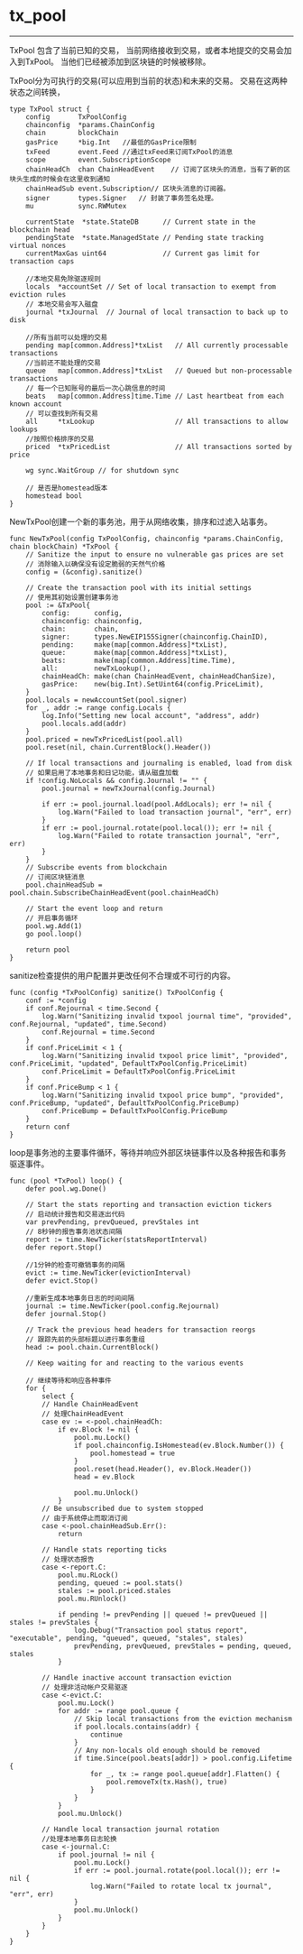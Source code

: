 # tx_pool #

----------
TxPool 包含了当前已知的交易， 当前网络接收到交易，或者本地提交的交易会加入到TxPool。 当他们已经被添加到区块链的时候被移除。

TxPool分为可执行的交易(可以应用到当前的状态)和未来的交易。 交易在这两种状态之间转换，

	type TxPool struct {
		config       TxPoolConfig
		chainconfig  *params.ChainConfig
		chain        blockChain
		gasPrice     *big.Int	//最低的GasPrice限制
		txFeed       event.Feed //通过txFeed来订阅TxPool的消息
		scope        event.SubscriptionScope
		chainHeadCh  chan ChainHeadEvent	// 订阅了区块头的消息，当有了新的区块头生成的时候会在这里收到通知
		chainHeadSub event.Subscription// 区块头消息的订阅器。
		signer       types.Signer	// 封装了事务签名处理。
		mu           sync.RWMutex
	
		currentState  *state.StateDB      // Current state in the blockchain head
		pendingState  *state.ManagedState // Pending state tracking virtual nonces
		currentMaxGas uint64              // Current gas limit for transaction caps
	
		//本地交易免除驱逐规则
		locals  *accountSet // Set of local transaction to exempt from eviction rules
		// 本地交易会写入磁盘
		journal *txJournal  // Journal of local transaction to back up to disk
	
		//所有当前可以处理的交易
		pending map[common.Address]*txList   // All currently processable transactions
		//当前还不能处理的交易
		queue   map[common.Address]*txList   // Queued but non-processable transactions
		// 每一个已知账号的最后一次心跳信息的时间
		beats   map[common.Address]time.Time // Last heartbeat from each known account
		// 可以查找到所有交易
		all     *txLookup                    // All transactions to allow lookups
		//按照价格排序的交易
		priced  *txPricedList                // All transactions sorted by price
	
		wg sync.WaitGroup // for shutdown sync
	
		// 是否是homestead版本
		homestead bool
	}


NewTxPool创建一个新的事务池，用于从网络收集，排序和过滤入站事务。

	func NewTxPool(config TxPoolConfig, chainconfig *params.ChainConfig, chain blockChain) *TxPool {
		// Sanitize the input to ensure no vulnerable gas prices are set
		// 消除输入以确保没有设定脆弱的天然气价格
		config = (&config).sanitize()
	
		// Create the transaction pool with its initial settings
		// 使用其初始设置创建事务池
		pool := &TxPool{
			config:      config,
			chainconfig: chainconfig,
			chain:       chain,
			signer:      types.NewEIP155Signer(chainconfig.ChainID),
			pending:     make(map[common.Address]*txList),
			queue:       make(map[common.Address]*txList),
			beats:       make(map[common.Address]time.Time),
			all:         newTxLookup(),
			chainHeadCh: make(chan ChainHeadEvent, chainHeadChanSize),
			gasPrice:    new(big.Int).SetUint64(config.PriceLimit),
		}
		pool.locals = newAccountSet(pool.signer)
		for _, addr := range config.Locals {
			log.Info("Setting new local account", "address", addr)
			pool.locals.add(addr)
		}
		pool.priced = newTxPricedList(pool.all)
		pool.reset(nil, chain.CurrentBlock().Header())
	
		// If local transactions and journaling is enabled, load from disk
		// 如果启用了本地事务和日记功能，请从磁盘加载
		if !config.NoLocals && config.Journal != "" {
			pool.journal = newTxJournal(config.Journal)
	
			if err := pool.journal.load(pool.AddLocals); err != nil {
				log.Warn("Failed to load transaction journal", "err", err)
			}
			if err := pool.journal.rotate(pool.local()); err != nil {
				log.Warn("Failed to rotate transaction journal", "err", err)
			}
		}
		// Subscribe events from blockchain
		// 订阅区块链消息
		pool.chainHeadSub = pool.chain.SubscribeChainHeadEvent(pool.chainHeadCh)
	
		// Start the event loop and return
		// 开启事务循环
		pool.wg.Add(1)
		go pool.loop()
	
		return pool
	}



sanitize检查提供的用户配置并更改任何不合理或不可行的内容。
	
	func (config *TxPoolConfig) sanitize() TxPoolConfig {
		conf := *config
		if conf.Rejournal < time.Second {
			log.Warn("Sanitizing invalid txpool journal time", "provided", conf.Rejournal, "updated", time.Second)
			conf.Rejournal = time.Second
		}
		if conf.PriceLimit < 1 {
			log.Warn("Sanitizing invalid txpool price limit", "provided", conf.PriceLimit, "updated", DefaultTxPoolConfig.PriceLimit)
			conf.PriceLimit = DefaultTxPoolConfig.PriceLimit
		}
		if conf.PriceBump < 1 {
			log.Warn("Sanitizing invalid txpool price bump", "provided", conf.PriceBump, "updated", DefaultTxPoolConfig.PriceBump)
			conf.PriceBump = DefaultTxPoolConfig.PriceBump
		}
		return conf
	}



loop是事务池的主要事件循环，等待并响应外部区块链事件以及各种报告和事务驱逐事件。

	func (pool *TxPool) loop() {
		defer pool.wg.Done()
	
		// Start the stats reporting and transaction eviction tickers
		// 启动统计报告和交易逐出代码
		var prevPending, prevQueued, prevStales int
		// 8秒钟的报告事务池状态间隔
		report := time.NewTicker(statsReportInterval)
		defer report.Stop()
	
		//1分钟的检查可撤销事务的间隔
		evict := time.NewTicker(evictionInterval)
		defer evict.Stop()
	
		//重新生成本地事务日志的时间间隔
		journal := time.NewTicker(pool.config.Rejournal)
		defer journal.Stop()
	
		// Track the previous head headers for transaction reorgs
		// 跟踪先前的头部标题以进行事务重组
		head := pool.chain.CurrentBlock()
	
		// Keep waiting for and reacting to the various events
	
		// 继续等待和响应各种事件
		for {
			select {
			// Handle ChainHeadEvent
			// 处理ChainHeadEvent
			case ev := <-pool.chainHeadCh:
				if ev.Block != nil {
					pool.mu.Lock()
					if pool.chainconfig.IsHomestead(ev.Block.Number()) {
						pool.homestead = true
					}
					pool.reset(head.Header(), ev.Block.Header())
					head = ev.Block
	
					pool.mu.Unlock()
				}
			// Be unsubscribed due to system stopped
			// 由于系统停止而取消订阅
			case <-pool.chainHeadSub.Err():
				return
	
			// Handle stats reporting ticks
			// 处理状态报告
			case <-report.C:
				pool.mu.RLock()
				pending, queued := pool.stats()
				stales := pool.priced.stales
				pool.mu.RUnlock()
	
				if pending != prevPending || queued != prevQueued || stales != prevStales {
					log.Debug("Transaction pool status report", "executable", pending, "queued", queued, "stales", stales)
					prevPending, prevQueued, prevStales = pending, queued, stales
				}
	
			// Handle inactive account transaction eviction
			// 处理非活动帐户交易驱逐
			case <-evict.C:
				pool.mu.Lock()
				for addr := range pool.queue {
					// Skip local transactions from the eviction mechanism
					if pool.locals.contains(addr) {
						continue
					}
					// Any non-locals old enough should be removed
					if time.Since(pool.beats[addr]) > pool.config.Lifetime {
						for _, tx := range pool.queue[addr].Flatten() {
							pool.removeTx(tx.Hash(), true)
						}
					}
				}
				pool.mu.Unlock()
	
			// Handle local transaction journal rotation
			//处理本地事务日志轮换
			case <-journal.C:
				if pool.journal != nil {
					pool.mu.Lock()
					if err := pool.journal.rotate(pool.local()); err != nil {
						log.Warn("Failed to rotate local tx journal", "err", err)
					}
					pool.mu.Unlock()
				}
			}
		}
	}

